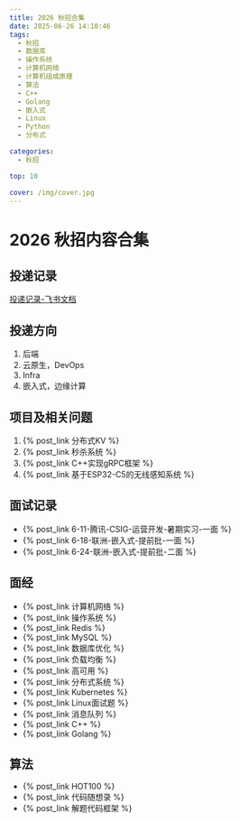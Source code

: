 ```yaml
---
title: 2026 秋招合集
date: 2025-06-26 14:10:46
tags:
  - 秋招
  - 数据库
  - 操作系统
  - 计算机网络
  - 计算机组成原理
  - 算法
  - C++
  - Golang
  - 嵌入式
  - Linux
  - Python
  - 分布式

categories:
  - 秋招

top: 10

cover: /img/cover.jpg
---
```


# 2026 秋招内容合集

## 投递记录

[投递记录-飞书文档](https://ll2puk16qy.feishu.cn/sheets/CWHVszWE5hEJ5ZtyLdVcsCS4npf)

## 投递方向

1. 后端  
2. 云原生，DevOps  
3. Infra  
4. 嵌入式，边缘计算  

## 项目及相关问题

1. {% post_link 分布式KV %}
2. {% post_link 秒杀系统 %}
3. {% post_link C++实现gRPC框架 %}
4. {% post_link 基于ESP32-C5的无线感知系统 %}

## 面试记录

- {% post_link 6-11-腾讯-CSIG-运营开发-暑期实习-一面 %}
- {% post_link 6-18-联洲-嵌入式-提前批-一面 %}
- {% post_link 6-24-联洲-嵌入式-提前批-二面 %}

## 面经

- {% post_link 计算机网络 %}
- {% post_link 操作系统 %}
- {% post_link Redis %}
- {% post_link MySQL %}
- {% post_link 数据库优化 %}
- {% post_link 负载均衡 %}
- {% post_link 高可用 %}
- {% post_link 分布式系统 %}
- {% post_link Kubernetes %}
- {% post_link Linux面试题 %}
- {% post_link 消息队列 %}
- {% post_link C++ %}
- {% post_link Golang %}

## 算法

- {% post_link HOT100 %}
- {% post_link 代码随想录 %}
- {% post_link 解题代码框架 %}
